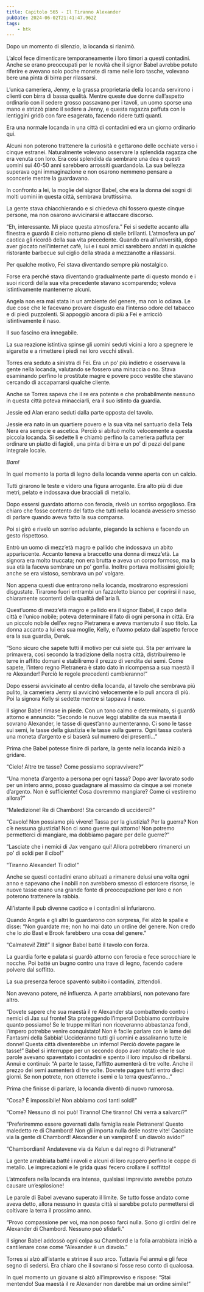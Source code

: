 ```yaml
---
title: Capitolo 565 - Il Tiranno Alexander
pubDate: 2024-06-02T21:41:47.962Z
tags:
    - htk
---
```


Dopo un momento di silenzio, la locanda si rianimò.

L’alcol fece dimenticare temporaneamente i loro timori a questi contadini. Anche se erano preoccupati per le novità che il signor Babel avrebbe potuto riferire e avevano solo poche monete di rame nelle loro tasche, volevano bere una pinta di birra per rilassarsi.

L’unica cameriera, Jenny, e la grassa proprietaria della locanda servirono i clienti con birra di bassa qualità. Mentre queste due donne dall’aspetto ordinario con il sedere grosso passavano per i tavoli, un uomo sporse una mano e strizzò piano il sedere a Jenny, e questa ragazza paffuta con le lentiggini gridò con fare esagerato, facendo ridere tutti quanti.

Era una normale locanda in una città di contadini ed era un giorno ordinario qui.

Alcuni non poterono trattenere la curiosità e gettarono delle occhiate verso i cinque estranei. Naturalmente volevano osservare la splendida ragazza che era venuta con loro. Era così splendida da sembrare una dea e questi uomini sui 40-50 anni sarebbero arrossiti guardandola. La sua bellezza superava ogni immaginazione e non osarono nemmeno pensare a sconcerie mentre la guardavano.

In confronto a lei, la moglie del signor Babel, che era la donna dei sogni di molti uomini in questa città, sembrava bruttissima.

La gente stava chiacchierando e si chiedeva chi fossero queste cinque persone, ma non osarono avvicinarsi e attaccare discorso.

“Eh, interessante. Mi piace questa atmosfera.” Fei si sedette accanto alla finestra e guardò il cielo notturno pieno di stelle brillanti. L’atmosfera un po’ caotica gli ricordò della sua vita precedente. Quando era all’università, dopo aver giocato nell’internet cafè, lui e i suoi amici sarebbero andati in qualche ristorante barbecue sul ciglio della strada a mezzanotte a rilassarsi.

Per qualche motivo, Fei stava diventando sempre più nostalgico.

Forse era perché stava diventando gradualmente parte di questo mondo e i suoi ricordi della sua vita precedente stavano scomparendo; voleva istintivamente mantenerne alcuni.

Angela non era mai stata in un ambiente del genere, ma non lo odiava. Le due cose che le facevano provare disgusto era l’intenso odore del tabacco e di piedi puzzolenti. Si appoggiò ancora di più a Fei e arricciò istintivamente il naso.

Il suo fascino era innegabile.

La sua reazione istintiva spinse gli uomini seduti vicini a loro a spegnere le sigarette e a rimettere i piedi nei loro vecchi stivali.

Torres era seduto a sinistra di Fei. Era un po’ più indietro e osservava la gente nella locanda, valutando se fossero una minaccia o no. Stava esaminando perfino le prostitute magre e povere poco vestite che stavano cercando di accaparrarsi qualche cliente.

Anche se Torres sapeva che il re era potente e che probabilmente nessuno in questa città poteva minacciarli, era il suo istinto da guardia.

Jessie ed Alan erano seduti dalla parte opposta del tavolo.

Jessie era nato in un quartiere povero e la sua vita nel santuario della Tela Nera era sempcie e ascetica. Perciò si abituò molto velocemente a questa piccola locanda. Si sedette lì e chiamò perfino la cameriera paffuta per ordinare un piatto di fagioli, una pinta di birra e un po’ di pezzi del pane integrale locale.

<em>Bam!</em>

In quel momento la porta di legno della locanda venne aperta con un calcio.

Tutti girarono le teste e videro una figura arrogante. Era alto più di due metri, pelato e indossava due bracciali di metallo.

Dopo essersi guardato attorno con ferocia, rivelò un sorriso orgoglioso. Era chiaro che fosse contento del fatto che tutti nella locanda avessero smesso di parlare quando aveva fatto la sua comparsa.

Poi si girò e rivelò un sorriso adulante, piegando la schiena e facendo un gesto rispettoso.

Entrò un uomo di mezz’età magro e pallido che indossava un abito appariscente. Accanto teneva a braccetto una donna di mezz’età. La signora era molto truccata; non era brutta e aveva un corpo formoso, ma la sua età la faceva sembrare un po’ gonfia. Inoltre portava moltissimi gioielli; anche se era vistoso, sembrava un po’ volgare.

Non appena questi due entrarono nella locanda, mostrarono espressioni disgustate. Tirarono fuori entrambi un fazzoletto bianco per coprirsi il naso, chiaramente scontenti della qualità dell’aria lì.

Quest’uomo di mezz’età magro e pallido era il signor Babel, il capo della città e l’unico nobile; poteva determinare il fato di ogni persona in città. Era un piccolo nobile dell’ex regno Pietranera e aveva mantenuto il suo titolo. La donna accanto a lui era sua moglie, Kelly, e l’uomo pelato dall’aspetto feroce era la sua guardia, Derek.

“Sono sicuro che sapete tutti il motivo per cui siete qui. Sta per arrivare la primavera, così secondo la tradizione della nostra città, distribuiremo le terre in affitto domani e stabiliremo il prezzo di vendita dei semi. Come sapete, l’intero regno Pietranera è stato dato in ricompensa a sua maestà il re Alexander! Perciò le regole precedenti cambieranno!”

Dopo essersi avvicinato al centro della locanda, al tavolo che sembrava più pulito, la cameriera Jenny si avvicinò velocemente e lo pulì ancora di più. Poi la signora Kelly si sedette mentre si tappava il naso.

Il signor Babel rimase in piede. Con un tono calmo e determinato, si guardò attorno e annunciò: “Secondo le nuove leggi stabilite da sua maestà il sovrano Alexander, le tasse di quest’anno aumenteranno. Ci sono le tasse sui semi, le tasse della giustizia e le tasse sulla guerra. Ogni tassa costerà una moneta d’argento e si baserà sul numero dei presenti…”

Prima che Babel potesse finire di parlare, la gente nella locanda iniziò a gridare.

“Cielo! Altre tre tasse? Come possiamo sopravvivere?”

“Una moneta d’argento a persona per ogni tassa? Dopo aver lavorato sodo per un intero anno, posso guadagnare al massimo da cinque a sei monete d’argento. Non è sufficiente! Cosa dovremmo mangiare? Come ci vestiremo allora?”

“Maledizione! Re di Chambord! Sta cercando di ucciderci?”

“Cavolo! Non possiamo più vivere! Tassa per la giustizia? Per la guerra? Non c’è nessuna giustizia! Non ci sono guerre qui attorno! Non potremo permetterci di mangiare, ma dobbiamo pagare per delle guerre?”

“Lasciate che i nemici di Jax vengano qui! Allora potrebbero rimanerci un po’ di soldi per il cibo!”

“Tiranno Alexander! Ti odio!”

Anche se questi contadini erano abituati a rimanere delusi una volta ogni anno e sapevano che i nobili non avrebbero smesso di estorcere risorse, le nuove tasse erano una grande fonte di preoccupazione per loro e non poterono trattenere la rabbia.

All’istante il pub divenne caotico e i contadini si infuriarono.

Quando Angela e gli altri lo guardarono con sorpresa, Fei alzò le spalle e disse: “Non guardate me; non ho mai dato un ordine del genere. Non credo che lo zio Bast e Brook farebbero una cosa del genere.”

“Calmatevi! Zitti!” Il signor Babel batté il tavolo con forza.

La guardia forte e palata si guardò attorno con ferocia e fece scrocchiare le nocche. Poi batté un bugno contro una trave di legno, facendo cadere polvere dal soffitto.

La sua presenza feroce spaventò subito i contadini, zittendoli.

Non avevano potere, né influenza. A parte arrabbiarsi, non potevano fare altro.

“Dovete sapere che sua maestà il re Alexander sta combattendo contro i nemici di Jax sul fronte! Sta proteggendo l’impero! Dobbiamo contribuire quanto possiamo! Se le truppe militari non riceveranno abbastanza fondi, l’impero potrebbe venire conquistato! Non è facile parlare con le lame dei Fantasmi della Sabbia! Uccideranno tutti gli uomini e assaliranno tutte le donne! Questa città diventerebbe un inferno! Perciò dovete pagare le tasse!” Babel si interruppe per un secondo dopo aver notato che le sue parole avevano spaventato i contadini e spento il loro impulso di ribellarsi. Annuì e continuò: “A parte le tasse, l’affitto aumenterà di tre volte. Anche il prezzo dei semi aumenterà di tre volte. Dovrete pagare tutti entro dieci giorni. Se non potrete, non otterrete i semi e la terra quest’anno…”

Prima che finisse di parlare, la locanda diventò di nuovo rumorosa.

“Cosa? È impossibile! Non abbiamo così tanti soldi!”

“Come? Nessuno di noi può! Tiranno! Che tiranno! Chi verrà a salvarci?”

“Preferiremmo essere governati dalla famiglia reale Pietranera! Questo maledetto re di Chambord! Non gli importa nulla delle nostre vite! Cacciate via la gente di Chambord! Alexander è un vampiro! È un diavolo avido!”

“Chambordiani! Andatevene via da Kelun e dal regno di Pietranera!”

La gente arrabbiata batté i ravoli e alcuni di loro ruppero perfino le coppe di metallo. Le imprecazioni e le grida quasi fecero crollare il soffitto!

L’atmosfera nella locanda era intensa, qualsiasi imprevisto avrebbe potuto causare un’esplosione!

Le parole di Babel avevano superato il limite. Se tutto fosse andato come aveva detto, allora nessuno in questa città si sarebbe potuto permettersi di coltivare la terra il prossimo anno.

“Provo compassione per voi, ma non posso farci nulla. Sono gli ordini del re Alexander di Chambord. Nessuno può sfidarli.”

Il signor Babel addossò ogni colpa su Chambord e la folla arrabbiata iniziò a cantilenare cose come “Alexander è un diavolo.”

Torres si alzò all’istante e strinse il suo arco. Tuttavia Fei annuì e gli fece segno di sedersi. Era chiaro che il sovrano si fosse reso conto di qualcosa.

In quel momento un giovane si alzò all’improvviso e rispose: “Stai mentendo! Sua maestà il re Alexander non darebbe mai un ordine simile!”



